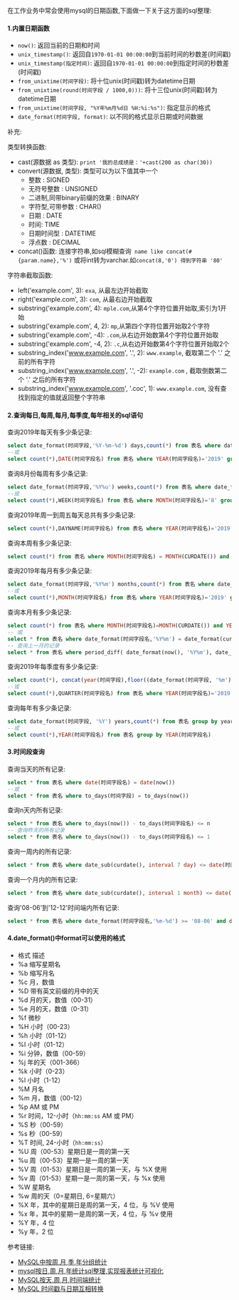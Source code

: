 在工作业务中常会使用mysql的日期函数,下面做一下关于这方面的sql整理:

#### 1.内置日期函数

-   `now()`: 返回当前的日期和时间
-   `unix_timestamp()`: 返回自`1970-01-01 00:00:00`到当前时间的秒数差(时间戳)
-   `unix_timestamp(指定时间)`: 返回自`1970-01-01 00:00:00`到指定时间的秒数差(时间戳)
-   `from_unixtime(时间字段)`: 将十位unix(时间戳)转为datetime日期
-   `from_unixtime(round(时间字段 / 1000,0)))`: 将十三位unix(时间戳)转为datetime日期
-   `from_unixtime(时间字段, "%Y年%m月%d日 %H:%i:%s")`: 指定显示的格式
-   `date_format(时间字段, format)`: 以不同的格式显示日期或时间数据

补充:

类型转换函数:

- cast(源数据 as 类型): `print '我的总成绩是：'+cast(200 as char(30))`
- convert(源数据, 类型): 类型可以为以下值其中一个
    - 整数 : SIGNED
    - 无符号整数 : UNSIGNED
    - 二进制,同带binary前缀的效果 : BINARY
    - 字符型,可带参数 : CHAR()
    - 日期 : DATE
    - 时间: TIME
    - 日期时间型 : DATETIME
    - 浮点数 : DECIMAL
- concat()函数: 连接字符串,如sql模糊查询` name like concat(#{param.name},'%')` 或将int转为varchar.如`concat(8,'0') 得到字符串 '80' `

字符串截取函数:

-   left('example.com', 3): `exa`, 从最左边开始截取
-   right('example.com', 3): `com`, 从最右边开始截取
-   substring('example.com', 4): `mple.com`,从第4个字符位置开始取,索引为1开始
-   substring('example.com', 4, 2): `mp`,从第四个字符位置开始取2个字符
-   substring('example.com', -4): `.com`,从右边开始数第4个字符位置开始取
-   substring('example.com', -4, 2): `.c`,从右边开始数第4个字符位置开始取2个
-   substring_index('www.example.com', '.', 2): `www.example`, 截取第二个 '.' 之前的所有字符
-   substring_index('www.example.com', '.', -2): `example.com` , 截取倒数第二个 '.' 之后的所有字符
-   substring_index('www.example.com', '.coc', 1): `www.example.com`, 没有查找到指定的值就返回整个字符串

#### 2.查询每日,每周,每月,每季度,每年相关的sql语句

查询2019年每天有多少条记录:

```sql
select date_format(时间字段,'%Y-%m-%d') days,count(*) from 表名 where date_format(时间字段,'%Y')='2019' group by days
--或
select count(*),DATE(时间字段名) from 表名 where YEAR(时间字段名)='2019' group by DAY(时间字段名)
```

查询8月份每周有多少条记录:

```sql
select date_format(时间字段,'%Y%u') weeks,count(*) from 表名 where date_format(时间字段,'%m')='08' group by weeks
--或
select count(*),WEEK(时间字段名) from 表名 where MONTH(时间字段名)='8' group by WEEK(时间字段名) 
```

查询2019年周一到周五每天总共有多少条记录:

```sql
select count(*),DAYNAME(时间字段名) from 表名 where YEAR(时间字段名)='2019' group by DAYNAME(时间字段名)
```

查询本周有多少条记录:

```sql
select count(*) from 表名 where MONTH(时间字段名) = MONTH(CURDATE()) and WEEK(时间字段名) = WEEK(CURDATE())
```

查询2019年每月有多少条记录:

```sql
select date_format(时间字段,'%Y%m') months,count(*) from 表名 where date_format(时间字段,'%Y')='2019' group by months
--或
select count(*),MONTH(时间字段名) from 表名 where YEAR(时间字段名)='2019' group by MONTH(时间字段名)
```

查询本月有多少条记录:

```sql
select count(*) from 表名 where MONTH(时间字段名)=MONTH(CURDATE()) and YEAR(时间字段名) = YEAR(CURDATE())
-- 或
select * from 表名 where date_format(时间字段名,'%Y%m') = date_format(curdate(), '%Y%m')
-- 查询上一月的记录
select * from 表名 where period_diff( date_format(now(), '%Y%m'), date_format(时间字段名, '%Y%m') )=1
```

查询2019年每季度有多少条记录:

```sql
select count(*), concat(year(时间字段),floor((date_format(时间字段, '%m')+2)/3)) quarters from 表名 group by quarters
--或
select count(*),QUARTER(时间字段名) from 表名 where YEAR(时间字段名)='2019' group by QUARTER(时间字段名)
```

查询每年有多少条记录:

```sql
select date_format(时间字段, '%Y') years,count(*) from 表名 group by years
--或
select count(*),YEAR(时间字段名) from 表名 group by YEAR(时间字段名)
```

#### 3.时间段查询

查询当天的所有记录:

```sql
select * from 表名 where date(时间字段名) = date(now())
--或
select * from 表名 where to_days(时间字段) = to_days(now())
```

查询n天内所有记录:

```sql
select * from 表名 where to_days(now()) - to_days(时间字段名) <= n
-- 查询昨天的所有记录
select * from 表名 where to_days(now()) - to_days(时间字段名) <= 1
```

查询一周内的所有记录:

```sql
select * from 表名 where date_sub(curdate(), interval 7 day) <= date(时间字段名)
```

查询一个月内的所有记录:

```sql
select * from 表名 where date_sub(curdate(), interval 1 month) <= date(时间字段名)
```

查询'08-06'到'12-12'时间端内所有记录:

```sql
select * from 表名 where date_format(时间字段名,'%m-%d') >= '08-06' and date_format(时间字段名,'%m-%d') <= '12-12'
```

#### 4.date_format()中format可以使用的格式

-   格式	描述
-   %a	缩写星期名
-   %b	缩写月名
-   %c	月，数值
-   %D	带有英文前缀的月中的天
-   %d	月的天，数值（00-31）
-   %e	月的天，数值（0-31）
-   %f	微秒
-   %H	小时（00-23）
-   %h	小时（01-12）
-   %I	小时（01-12）
-   %i	分钟，数值（00-59）
-   %j	年的天（001-366）
-   %k	小时（0-23）
-   %l	小时（1-12）
-   %M	月名
-   %m	月，数值（00-12）
-   %p	AM 或 PM
-   %r	时间，12-小时（`hh:mm:ss` AM 或 PM）
-   %S	秒（00-59）
-   %s	秒（00-59）
-   %T	时间, 24-小时（`hh:mm:ss`）
-   %U	周（00-53）星期日是一周的第一天
-   %u	周（00-53）星期一是一周的第一天
-   %V	周（01-53）星期日是一周的第一天，与 %X 使用
-   %v	周（01-53）星期一是一周的第一天，与 %x 使用
-   %W	星期名
-   %w	周的天（0=星期日, 6=星期六）
-   %X	年，其中的星期日是周的第一天，4 位，与 %V 使用
-   %x	年，其中的星期一是周的第一天，4 位，与 %v 使用
-   %Y	年，4 位
-   %y	年，2 位



参考链接:

-   [MySQL中按周,月,季,年分组统计](https://blog.csdn.net/xie8409959/article/details/82663899)
-   [mysql按日,周,月,年统计sql整理,实现报表统计可视化](https://blog.csdn.net/u010543785/article/details/52354957)
-   [MySQL按天,周,月,时间端统计](https://blog.csdn.net/qq_28056641/article/details/78306870)
-   [MySQL 时间戳与日期互相转换](https://www.cnblogs.com/cyfblogs/p/10069404.html)

